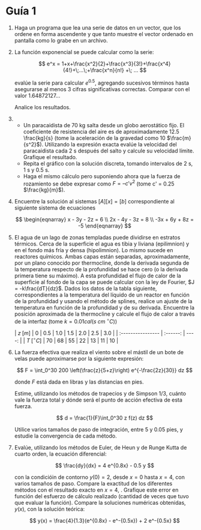 # Guía 1 

1.  Haga un programa que lea una serie de datos en un vector, que los ordene en forma ascendente y que tanto muestre el vector ordenado en pantalla como lo grabe en un archivo.

1.  La función exponencial se puede calcular como la serie:

    $$ e^x = 1+x+\frac{x^2}{2}+\frac{x^3}{3!}+\frac{x^4}{4!}+\;...\;+\frac{x^n}{n!} +\; ... $$

    evalúe la serie para calcular $e^{0.5}$, agregando sucesivos términos hasta asegurarse al menos 3 cifras significativas correctas. Comparar con el valor 1.64872127...

    Analice los resultados.

1.  
    - Un paracaidista de 70 kg salta desde un globo aerostático fijo. El coeficiente de resistencia del aire es de aproximadamente 12.5 \frac{kg}{s} (tome la aceleración de la gravedad como 10 $\frac{m}{s^2}$). Utilizando la expresión exacta evalúe la velocidad del paracaidista cada 2 s después del salto y calcule su velocidad límite. Grafique el resultado.
    - Repita el gráfico con la solución discreta, tomando intervalos de 2 s, 1 s y 0.5 s.
    - Haga el mismo cálculo pero suponiendo ahora que la fuerza de rozamiento se debe expresar como $F = – c' v^2$ (tome c' = 0.25 $\frac{kg}{m}$).

1.  Encuentre la solución al sistemas $[A][x]=[b]$ correspondiente al siguiente sistema de ecuaciones
    
    $$
       \begin{eqnarray} x - 3y - 2z = 6 \\ 2x - 4y - 3z = 8 \\ -3x + 6y + 8z =  -5 \end{eqnarray}
    $$

1.  El agua de un lago de zonas templadas puede dividirse en estratos térmicos. Cerca de la superficie el agua es tibia y liviana (epilimnion) y en el fondo más fría y densa (hipolimnion). Lo mismo sucede en reactores químicos. Ambas capas están separadas, aproximadamente, por un plano conocido por thermocline, donde la derivada segunda de la temperatura respecto de la profundidad se hace cero (o la derivada primera tiene su máximo). A esta profundidad el flujo de calor de la superficie al fondo de la capa se puede calcular con la ley de Fourier, $J = -k\frac{dT}{dz}$. Dados los datos de la tabla siguiente, correspondientes a la temperatura del líquido de un reactor en función de la profundidad y usando el método de splines, realice un ajuste de la temperatura en función de la profundidad y de su derivada. Encuentre la posición aproximada de la thermocline y calcule el flujo de calor a través de la interfaz (tome $k = 0.01 cal(s\;cm\;^\circ C)$)

    | $z\;[m]$              | 0 | 0.5 | 1.0 | 1.5 | 2.0 | 2.5 | 3.0 |
    | :---------------- | :------: | ----: |
    | $T\;[^\circ C]$        | 70 | 68 | 55 | 22 | 13 | 11 | 10 |

1.  La fuerza efectiva que realiza el viento sobre el mástil de un bote de velas puede aproximarse por la siguiente expresión:
    
    $$
      F = \int_0^30 200 \left(\frac{z}{5+z}\right) e^{-\frac{2z}{30}} dz
    $$
    
    donde $F$ está dada en libras y las distancias en pies.

    Estime, utilizando los métodos de trapecios y de Simpson 1/3, cuánto vale la fuerza total y dónde será el punto de acción efectiva de esta fuerza.

    $$
      d = \frac{1}{F}\int_0^30 z f(z) dz
    $$

    Utilice varios tamaños de paso de integración, entre 5 y 0.05 pies, y estudie la convergencia de cada método.

1.  Evalúe, utilizando los métodos de Euler, de Heun y de Runge Kutta de cuarto orden, la ecuación diferencial:

    $$
      \frac{dy}{dx} = 4 e^{0.8x} - 0.5 y
    $$

    con la condicióin de contorno $y(0) = 2$, desde $x = 0$ hasta $x = 4$, con varios tamaños de paso. Compare la exactitud de los diferentes métodos con el resultado exacto en $x = 4$, . Grafique este error en función del esfuerzo de cálculo realizado (cantidad de veces que tuvo que evaluar la función). Compare la soluciones numéricas obtenidas, $y(x)$, con la solución teórica:

    $$
      y(x) = \frac{4}{1.3}(e^{0.8x} - e^-{0.5x}) + 2 e^-{0.5x}
    $$
